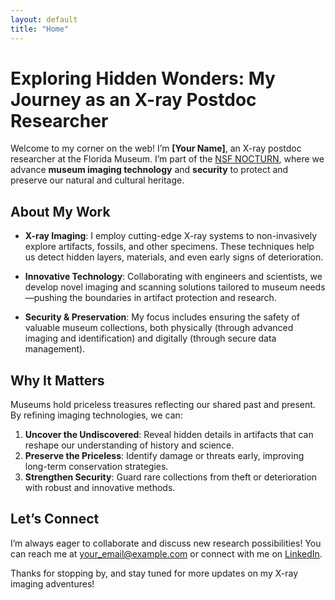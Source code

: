 ```yaml
---
layout: default
title: "Home"
---
```


# Exploring Hidden Wonders: My Journey as an X-ray Postdoc Researcher

Welcome to my corner on the web! I’m **[Your Name]**, an X-ray postdoc researcher at the Florida Museum. I’m part of the [NSF NOCTURN](https://www.nsf.gov/), where we advance **museum imaging technology** and **security** to protect and preserve our natural and cultural heritage.

## About My Work

- **X-ray Imaging**: I employ cutting-edge X-ray systems to non-invasively explore artifacts, fossils, and other specimens. These techniques help us detect hidden layers, materials, and even early signs of deterioration.

- **Innovative Technology**: Collaborating with engineers and scientists, we develop novel imaging and scanning solutions tailored to museum needs—pushing the boundaries in artifact protection and research.

- **Security & Preservation**: My focus includes ensuring the safety of valuable museum collections, both physically (through advanced imaging and identification) and digitally (through secure data management).

## Why It Matters

Museums hold priceless treasures reflecting our shared past and present. By refining imaging technologies, we can:

1. **Uncover the Undiscovered**: Reveal hidden details in artifacts that can reshape our understanding of history and science.  
2. **Preserve the Priceless**: Identify damage or threats early, improving long-term conservation strategies.  
3. **Strengthen Security**: Guard rare collections from theft or deterioration with robust and innovative methods.

## Let’s Connect

I’m always eager to collaborate and discuss new research possibilities! You can reach me at [your_email@example.com](mailto:your_email@example.com) or connect with me on [LinkedIn](#).

Thanks for stopping by, and stay tuned for more updates on my X-ray imaging adventures!
